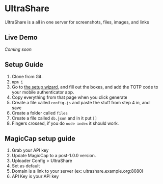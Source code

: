 # UltraShare
UltraShare is a all in one server for screenshots, files, images, and links

## Live Demo
*Coming soon*

## Setup Guide

1. Clone from Git.
2. `npm i`
3. Go to [the setup wizard](https://encouraging-paper.glitch.me/), and fill out the boxes, and add the TOTP code to your mobile authenticator app.
4. Copy everything from that page when you click generate
5. Create a file called `config.js` and paste the stuff from step 4 in, and save
6. Create a folder called `files`
7. Create a file called `db.json` and in it put `[]`
8. Fingers crossed, if you do `node index` it should work.

## MagicCap setup guide

1. Grab your API key
2. Update MagicCap to a post-1.0.0 version.
3. Uploader Config > UltraShare
4. Set as default
5. Domain is a link to your server (ex: ultrashare.example.org:8080)
6. API Key is your API key
